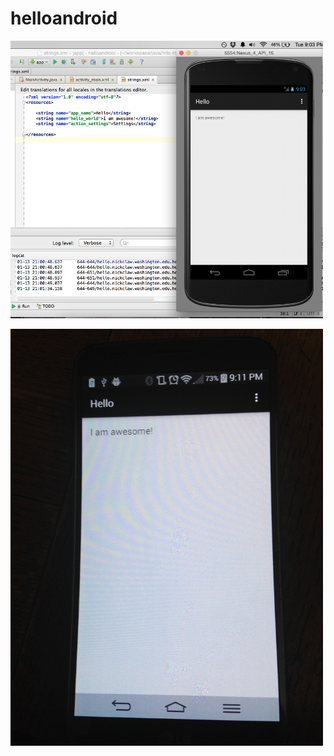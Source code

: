 # helloandroid

<img src="https://raw.githubusercontent.com/nickclawInfo498/helloandroid/master/screenshots/emulator.png" width="500px"></img>

<img src="https://raw.githubusercontent.com/nickclawInfo498/helloandroid/master/screenshots/device.JPG" width="500px"></img>
